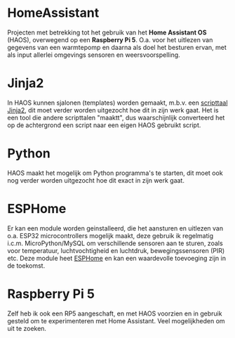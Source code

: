 # HomeAssistant
Projecten met betrekking tot het gebruik van het **Home Assistant OS** (HAOS), overwegend op een **Raspberry Pi 5**.
O.a. voor het uitlezen van gegevens van een warmtepomp en daarna als doel het besturen ervan, met
als input allerlei omgevings sensoren en weersvoorspelling.

# Jinja2
In HAOS kunnen sjalonen (templates) worden gemaakt, m.b.v. een [scripttaal Jinja2](https://jinja.palletsprojects.com/en/latest/templates/),
dit moet verder worden uitgezocht hoe dit in zijn werk gaat. Het is een tool die andere scripttalen "maaktt", dus waarschijnlijk converteerd
het op de achtergrond een script naar een eigen HAOS gebruikt script.

# Python
HAOS maakt het mogelijk om Python programma's te starten, dit moet ook nog verder worden uitgezocht hoe dit exact in 
zijn werk gaat.

# ESPHome
Er kan een module worden geinstalleerd, die het aansturen en uitlezen van o.a. ESP32 microcontrollers mogelijk maakt, deze 
gebruik ik regelmatig i.c.m. MicroPython/MySQL om verschillende sensoren aan te sturen, zoals voor temperatuur, luchtvochtigheid
en luchtdruk, bewegingssensoren (PIR) etc. Deze module heet [ESPHome](https://www.esphome.io/) en kan een waardevolle toevoeging
zijn in de toekomst.

# Raspberry Pi 5
Zelf heb ik ook een RP5 aangeschaft, en met HAOS voorzien en in gebruik gesteld om te experimenteren met Home Assistant. Veel mogelijkheden om uit te zoeken.
